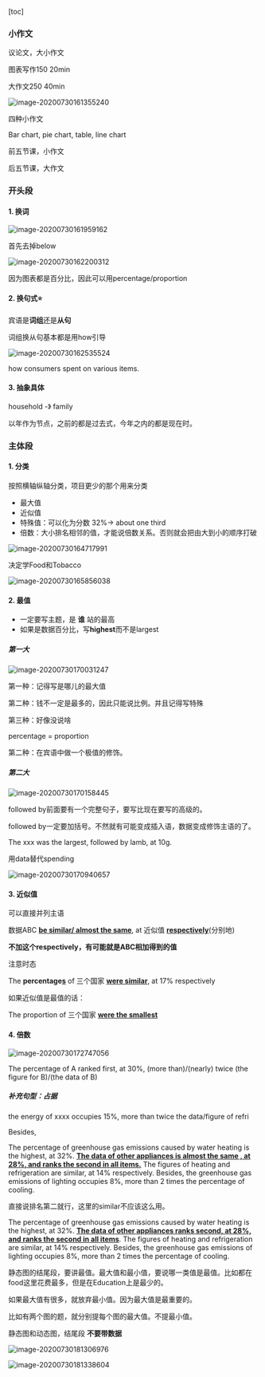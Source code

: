 [toc]

### 小作文

议论文，大小作文

图表写作150 20min

大作文250 40min



![image-20200730161355240](C:\Users\UncleDong\AppData\Roaming\Typora\typora-user-images\image-20200730161355240.png)

四种小作文

Bar chart, pie chart, table, line chart

前五节课，小作文

后五节课，大作文



### 开头段

#### 1. 换词

![image-20200730161959162](C:\Users\UncleDong\AppData\Roaming\Typora\typora-user-images\image-20200730161959162.png)

首先去掉below

![image-20200730162200312](C:\Users\UncleDong\AppData\Roaming\Typora\typora-user-images\image-20200730162200312.png)

因为图表都是百分比，因此可以用percentage/proportion

#### 2. 换句式:star:

宾语是**词组**还是**从句**

词组换从句基本都是用how引导

![image-20200730162535524](C:\Users\UncleDong\AppData\Roaming\Typora\typora-user-images\image-20200730162535524.png)

how consumers spent on various items.



#### 3. 抽象具体





household -》 family

以年作为节点，之前的都是过去式，今年之内的都是现在时。



### 主体段



#### 1. 分类

按照横轴纵轴分类，项目更少的那个用来分类

- 最大值
- 近似值
- 特殊值：可以化为分数  32%-> about one third
- 倍数：大小排名相邻的值，才能说倍数关系。否则就会把由大到小的顺序打破

![image-20200730164717991](C:\Users\UncleDong\AppData\Roaming\Typora\typora-user-images\image-20200730164717991.png)

决定学Food和Tobacco

![image-20200730165856038](C:\Users\UncleDong\AppData\Roaming\Typora\typora-user-images\image-20200730165856038.png)



#### 2. 最值

- 一定要写主题，是 **谁** 站的最高
- 如果是数据百分比，写**highest**而不是largest

##### 第一大

![image-20200730170031247](C:\Users\UncleDong\AppData\Roaming\Typora\typora-user-images\image-20200730170031247.png)

第一种：记得写是哪儿的最大值

第二种：钱不一定是最多的，因此只能说比例。并且记得写特殊

第三种：好像没说啥

percentage = proportion

第二种：在宾语中做一个极值的修饰。



##### 第二大

![image-20200730170158445](C:\Users\UncleDong\AppData\Roaming\Typora\typora-user-images\image-20200730170158445.png)



followed by前面要有一个完整句子，要写比现在要写的高级的。

followed by一定要加括号。不然就有可能变成插入语，数据变成修饰主语的了。

The xxx was the largest, followed by lamb, at 10g.





用data替代spending

![image-20200730170940657](C:\Users\UncleDong\AppData\Roaming\Typora\typora-user-images\image-20200730170940657.png)

#### 3. 近似值

可以直接并列主语

数据ABC **<u>be similar/ almost the same</u>**, at 近似值 **<u>respectively</u>**(分别地)

**不加这个respectively，有可能就是ABC相加得到的值**



注意时态

The **percentage<u>s</u>** of 三个国家 **<u>were similar</u>**, at 17% respectively



如果近似值是最值的话：

The proportion of 三个国家 **<u>were the  smallest</u>** 

#### 4. 倍数

![image-20200730172747056](C:\Users\UncleDong\AppData\Roaming\Typora\typora-user-images\image-20200730172747056.png)

The percentage of A ranked first, at 30%, (more than)/(nearly) twice (the figure for B)/(the data of B)





##### 补充句型：占据

the energy of xxxx occupies 15%, more than twice the data/figure of refri



Besides, 

The percentage of greenhouse gas emissions caused by water heating is the highest, at 32%. **<u>The data of other appliances is almost the same , at 28%, and ranks the second in all items.</u>** The figures of heating and refrigeration are similar, at 14% respectively. Besides, the greenhouse gas emissions of lighting occupies 8%, more than 2 times the percentage of cooling. 



直接说排名第二就行，这里的similar不应该这么用。

The percentage of greenhouse gas emissions caused by water heating is the highest, at 32%. **<u>The data of other appliances ranks second, at 28%, and ranks the second in all items</u>**. The figures of heating and refrigeration are similar, at 14% respectively. Besides, the greenhouse gas emissions of lighting occupies 8%, more than 2 times the percentage of cooling.



静态图的结尾段，要讲最值。最大值和最小值，要说哪一类值是最值。比如都在food这里花费最多，但是在Education上是最少的。

如果最大值有很多，就放弃最小值。因为最大值是最重要的。

比如有两个图的题，就分别提每个图的最大值。不提最小值。

静态图和动态图，结尾段 **不要带数据**

![image-20200730181306976](C:\Users\UncleDong\AppData\Roaming\Typora\typora-user-images\image-20200730181306976.png)

![image-20200730181338604](C:\Users\UncleDong\AppData\Roaming\Typora\typora-user-images\image-20200730181338604.png)